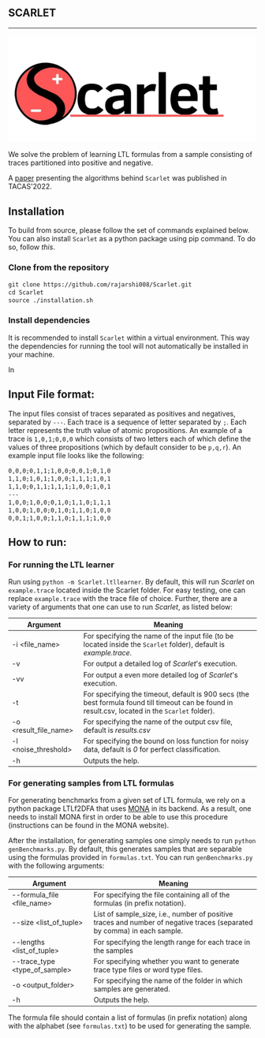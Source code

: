 ## SCARLET 
---

![](scarlet-logo.png)

We solve the problem of learning LTL formulas from a sample consisting of traces partitioned into positive and negative.

A [paper](https://link.springer.com/chapter/10.1007/978-3-030-99524-9_14) presenting the algorithms behind `Scarlet` was published in TACAS'2022.

## Installation
To build from source, please follow the set of commands explained below. You can also install `Scarlet`  as a python package using pip command. To do so, follow *this*.


### Clone from the repository
```
git clone https://github.com/rajarshi008/Scarlet.git
cd Scarlet
source ./installation.sh
```
### Install dependencies

It is recommended to install `Scarlet` within a virtual environment. This way the dependencies for running the tool will not automatically be installed in your machine.

In  

## Input File format:

The input files consist of traces separated as positives and negatives, separated by `---`.
Each trace is a sequence of letter separated by `;`. Each letter represents the truth value of atomic propositions.
An example of a trace is `1,0,1;0,0,0` which consists of two letters each of which define the values of three propositions (which by default consider to be `p,q,r`). An example input file looks like the following:
```
0,0,0;0,1,1;1,0,0;0,0,1;0,1,0
1,1,0;1,0,1;1,0,0;1,1,1;1,0,1
1,1,0;0,1,1;1,1,1;1,0,0;1,0,1
---
1,0,0;1,0,0;0,1,0;1,1,0;1,1,1
1,0,0;1,0,0;0,1,0;1,1,0;1,0,0
0,0,1;1,0,0;1,1,0;1,1,1;1,0,0
```

## How to run:

### For running the LTL learner

Run using `python -m Scarlet.ltllearner`. By default, this will run *Scarlet* on `example.trace` located inside the Scarlet folder. For easy testing, one can replace `example.trace` with the trace file of choice. Further, there are a variety of arguments that one can use to run *Scarlet*, as listed below:

|Argument        |Meaning
|----------------|------------------------------
|-i <file_name>| For specifying the name of the input file (to be located inside the `Scarlet` folder), default is *example.trace*.
|-v | For output a detailed log of *Scarlet*'s execution.
|-vv | For output a even more detailed log of *Scarlet*'s execution.
|-t <timeout>| For specifying the timeout, default is 900 secs (the best formula found till timeout can be found in result.csv, located in the `Scarlet` folder).
|-o <result_file_name>| For specifying the name of the output csv file, default is *results.csv*
|-l <noise_threshold>| For specifying the bound on loss function for noisy data, default is *0* for perfect classification.	
|-h | Outputs the help.


### For generating samples from LTL formulas

For generating benchmarks from a given set of LTL formula, we rely on a python package LTLf2DFA that uses [MONA](https://www.brics.dk/mona/) in its backend. 
As a result, one needs to install MONA first in order to be able to use this procedure (instructions can be found in the MONA website).

After the installation, for generating samples one simply needs to run `python genBenchmarks.py`. By default, this generates samples that are separable using the formulas provided in `formulas.txt`. You can run `genBenchmarks.py` with the following arguments:

|Argument        |Meaning
|----------------|------------------------------
|--formula_file <file_name>| For specifying the file containing all of the formulas (in prefix notation).
|--size <list_of_tuple>| List of sample_size, i.e., number of positive traces and number of negative traces (separated by comma) in each sample.  
|--lengths <list_of_tuple>| For specifying the length range for each trace in the samples 
|--trace_type <type_of_sample> | For specifying whether you want to generate trace type files or word type files.
|-o <output_folder>| For specifying the name of the folder in which samples are generated.
|-h | Outputs the help.

The formula file should contain a list of formulas (in prefix notation) along with the alphabet (see `formulas.txt`) to be used for generating the sample.